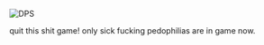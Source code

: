 ![DPS](https://i.ibb.co/Gdq9vqm/maxresdefault.jpg)

quit this shit game! only sick fucking pedophilias are in game now.


